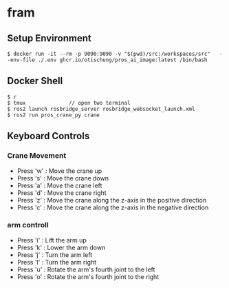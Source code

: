 # fram


## Setup Environment
```
$ docker run -it --rm -p 9090:9090 -v "$(pwd)/src:/workspaces/src"   --env-file ./.env ghcr.io/otischung/pros_ai_image:latest /bin/bash
```

## Docker Shell
```
$ r
$ tmux              // open two terminal 
$ ros2 launch rosbridge_server rosbridge_websocket_launch.xml
$ ros2 run pros_crane_py crane
```

## Keyboard Controls
### Crane Movement
- Press 'w' : Move the crane up
- Press 's' : Move the crane down
- Press 'a' : Move the crane left
- Press 'd' : Move the crane right
- Press 'z' : Move the crane along the z-axis in the positive direction
- Press 'c' : Move the crane along the z-axis in the negative direction

### arm controll
- Press 'i' : Lift the arm up
- Press 'k' : Lower the arm down
- Press 'j' : Turn the arm left
- Press 'l' : Turn the arm right
- Press 'u' : Rotate the arm's fourth joint to the left
- Press 'o' : Rotate the arm's fourth joint to the right
